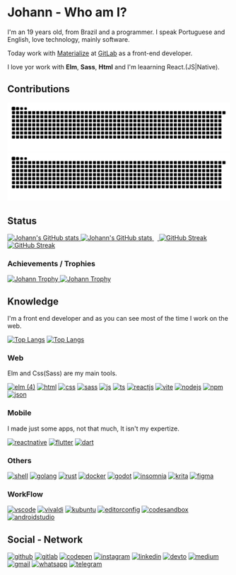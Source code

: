 # Johann - Who am I?

I'm an 19 years old, from Brazil and a programmer. I speak Portuguese and English, love technology, mainly software.

Today work with <a href="https://www.materialize.pro" target="_blank">Materialize</a> at <a href="https://gitlab.materialize.pro/johannpereira" target="_blank">GitLab</a> as a front-end developer.

I love yor work with **Elm**, **Sass**, **Html** and I'm leaarning React.(JS|Native).

## Contributions


[![Contribution snake Light](https://raw.githubusercontent.com/Johann-Goncalves-Pereira/Johann-Goncalves-Pereira/output/github-snake.svg)](https://github.com/Platane/snk#gh-light-mode-only)
[![Contribution snake Dark](https://raw.githubusercontent.com/Johann-Goncalves-Pereira/Johann-Goncalves-Pereira/output/github-snake-custom.svg)](https://github.com/Platane/snk#gh-dark-mode-only)

## Status
<p><!--* Light  -->
  <a href="https://github.com/anuraghazra/github-readme-stats#gh-light-mode-only">
    <img width="48.25%" src="https://github-readme-stats.vercel.app/api?username=Johann-Goncalves-Pereira&amp;show_icons=true" alt="Johann&#39;s GitHub stats" />
    <!-- &amp;bg_color=43,0D1B2A,415A77&amp;hide_border=true&amp;title_color=E0E1DD&amp;text_color=ECECEA&amp;icon_color=778DA9&amp;show_icons=true -->
  </a><!--* Dark -->
  <a href="https://github.com/anuraghazra/github-readme-stats#gh-dark-mode-only">
    <img width="48.25%" src="https://github-readme-stats.vercel.app/api?username=Johann-Goncalves-Pereira&amp;theme=onedark&amp;hide_border=true&show_icons=true" alt="Johann&#39;s GitHub stats" />
    <!-- &amp;bg_color=43,0D1B2A,415A77&amp;hide_border=true&amp;title_color=E0E1DD&amp;text_color=ECECEA&amp;icon_color=778DA9&amp;show_icons=true -->
  </a>&nbsp;&nbsp;<a  href="https://git.io/streak-stats#gh-light-mode-only">
    <img width="48.25%" src="http://github-readme-streak-stats.herokuapp.com?user=Johann-Goncalves-Pereira&amp;date_format=M%20j%5B%2C%20Y%5D" alt="GitHub Streak">
  </a>
  <a  href="https://git.io/streak-stats#gh-dark-mode-only">
    <img width="48.25%" src="http://github-readme-streak-stats.herokuapp.com?user=Johann-Goncalves-Pereira&amp;theme=onedark&amp;hide_border=true&amp;date_format=M%20j%5B%2C%20Y%5D" alt="GitHub Streak">
  </a>
</p>

### Achievements / Trophies

<p>
  <a href="https://github.com/ryo-ma/github-profile-trophy#gh-light-mode-only">
    <img width="100%"  src="https://github-profile-trophy.vercel.app/?username=Johann-Goncalves-Pereira&amp;no-bg=false&amp;margin-w=15&amp;margin-h=15" alt="Johann Trophy">
  </a>
  <a href="https://github.com/ryo-ma/github-profile-trophy#gh-dark-mode-only">
    <img width="100%"  src="https://github-profile-trophy.vercel.app/?username=Johann-Goncalves-Pereira&amp;no-frame=true&amp;no-bg=false&amp;margin-w=15&amp;margin-h=15&amp;theme=onedark" alt="Johann Trophy">
  </a>
</p>
 
## Knowledge
I'm a front end developer and as you can see most of the time I work on the web.

[![Top Langs](https://github-readme-stats.vercel.app/api/top-langs/?username=Johann-Goncalves-Pereira&layout=compact&no-frame=true)](https://github.com/anuraghazra/github-readme-stats#gh-light-mode-only)
[![Top Langs](https://github-readme-stats.vercel.app/api/top-langs/?username=Johann-Goncalves-Pereira&theme=onedark&layout=compact&no-frame=true&hide_border=true)](https://github.com/anuraghazra/github-readme-stats#gh-dark-mode-only)
<!-- &bg_color=43,0D1B2A,415A77&hide_border=true&title_color=E0E1DD&text_color=ECECEA&icon_color=778DA9&show_icons=true&layout=compact&no-frame=true&no-bg=false&margin-w=15&margin-h=15 -->
### Web
Elm and Css(Sass) are my main tools.

[![elm (4)](https://user-images.githubusercontent.com/62612685/156861010-fb9c0fce-df73-4bed-b911-a7f16077b06a.svg)](https://elm-lang.org)
[![html](https://img.shields.io/badge/HTML5-E34F26?style=for-the-badge&logo=html5&logoColor=white)](https://developer.mozilla.org/en-US/docs/Web/HTML)
[![css](https://img.shields.io/badge/CSS3-1572B6?style=for-the-badge&logo=css3&logoColor=white)](https://developer.mozilla.org/en-US/docs/Web/CSS)
[![sass](https://img.shields.io/badge/Sass-CC6699?style=for-the-badge&logo=sass&logoColor=white)](https://sass-lang.com)
[![js](https://img.shields.io/badge/JavaScript-323330?style=for-the-badge&logo=javascript&logoColor=F7DF1E)](https://www.javascript.com)
[![ts](https://img.shields.io/badge/TypeScript-007ACC?style=for-the-badge&logo=typescript&logoColor=white)](https://www.typescriptlang.org)
[![reactjs](https://img.shields.io/badge/React-20232A?style=for-the-badge&logo=react&logoColor=61DAFB)](https://reactjs.org)
[![vite](https://img.shields.io/badge/Vite-B73BFE?style=for-the-badge&logo=vite&logoColor=FFD62E)](https://vitejs.dev)
[![nodejs](https://img.shields.io/badge/Node.js-339933?style=for-the-badge&logo=nodedotjs&logoColor=white)](https://nodejs.org/en/)
[![npm](https://img.shields.io/badge/npm-CB3837?style=for-the-badge&logo=npm&logoColor=white)](https://www.npmjs.com)
[![json](https://img.shields.io/badge/json-5E5C5C?style=for-the-badge&logo=json&logoColor=white)](https://www.json.org/json-en.html)


### Mobile
I made just some apps, not that much, It isn't my expertize.

[![reactnative](https://img.shields.io/badge/React_Native-20232A?style=for-the-badge&logo=react&logoColor=61DAFB)](https://reactnative.dev)
[![flutter](https://img.shields.io/badge/Flutter-02569B?style=for-the-badge&logo=flutter&logoColor=white)](https://flutter.dev)
[![dart](https://img.shields.io/badge/Dart-0175C2?style=for-the-badge&logo=dart&logoColor=white)](https://dart.dev)


### Others
[![shell](https://img.shields.io/badge/Shell_Script-121011?style=for-the-badge&logo=gnu-bash&logoColor=white)](https://www.gnu.org/software/bash/)
[![golang](https://img.shields.io/badge/Go-00ADD8?style=for-the-badge&logo=go&logoColor=white)](https://go.dev)
[![rust](https://img.shields.io/badge/Rust-000000?style=for-the-badge&logo=rust&logoColor=white)](https://www.rust-lang.org)
[![docker](https://img.shields.io/badge/Docker-2CA5E0?style=for-the-badge&logo=docker&logoColor=white)](https://www.docker.com)
[![godot](https://img.shields.io/badge/Godot-478CBF?style=for-the-badge&logo=GodotEngine&logoColor=white)](https://godotengine.org)
[![insomnia](https://img.shields.io/badge/Insomnia-5849be?style=for-the-badge&logo=Insomnia&logoColor=white)](https://insomnia.rest)
[![krita](https://img.shields.io/badge/Krita-203759?style=for-the-badge&logo=krita&logoColor=EEF37B)](https://krita.org/en/)
[![figma](https://img.shields.io/badge/Figma-F24E1E?style=for-the-badge&logo=figma&logoColor=white)](https://www.figma.com/)

 
### WorkFlow
[![vscode](https://img.shields.io/badge/Visual_Studio_Code-0078D4?style=for-the-badge&logo=visual%20studio%20code&logoColor=white)](https://code.visualstudio.com)
[![vivaldi](https://img.shields.io/badge/Vivaldi-EF3939?style=for-the-badge&logo=Vivaldi&logoColor=white)](https://vivaldi.com)
[![kubuntu](https://img.shields.io/badge/Ubuntu-E95420?style=for-the-badge&logo=ubuntu&logoColor=white)](https://kde.org)
[![editorconfig](https://img.shields.io/badge/Editor%20Config-E0EFEF?style=for-the-badge&logo=editorconfig&logoColor=000)](https://editorconfig.org)
[![codesandbox](https://img.shields.io/badge/Codesandbox-000000?style=for-the-badge&logo=CodeSandbox&logoColor=white)](https://codesandbox.io/?from-app=1)
[![androidstudio](https://img.shields.io/badge/Android_Studio-3DDC84?style=for-the-badge&logo=android-studio&logoColor=white)](https://developer.android.com/studio)


## Social - Network
[![github](https://img.shields.io/badge/GitHub-100000?style=for-the-badge&logo=github&logoColor=white)](https://github.com/Johann-Goncalves-Pereira)
[![gitlab](https://img.shields.io/badge/GitLab-330F63?style=for-the-badge&logo=gitlab&logoColor=white)](https://gitlab.materialize.pro/johannpereira)
[![codepen](https://img.shields.io/badge/Codepen-000000?style=for-the-badge&logo=codepen&logoColor=white)](https://codepen.io/johann-goncalves-pereira)
[![instagram](https://img.shields.io/badge/Instagram-E4405F?style=for-the-badge&logo=instagram&logoColor=white)](https://www.instagram.com/johanngon_/)
[![linkedin](https://img.shields.io/badge/LinkedIn-0077B5?style=for-the-badge&logo=linkedin&logoColor=white)](https://www.linkedin.com/in/johann-pereira-a798961b3/)
[![devto](https://img.shields.io/badge/dev.to-0A0A0A?style=for-the-badge&logo=devdotto&logoColor=white)](https://dev.to/johanngoncalvespereira)
[![medium](https://img.shields.io/badge/Medium-12100E?style=for-the-badge&logo=medium&logoColor=white)](https://medium.com/@johann.gon.pereira)
[![gmail](https://img.shields.io/badge/Gmail-D14836?style=for-the-badge&logo=gmail&logoColor=white)](https://johann.gon.pereira@gmail.com)
[![whatsapp](https://img.shields.io/badge/WhatsApp-25D366?style=for-the-badge&logo=whatsapp&logoColor=white)](https://api.whatsapp.com/send?phone=+5541991422303&text=sua%20mensagem)
[![telegram](https://img.shields.io/badge/Telegram-2CA5E0?style=for-the-badge&logo=telegram&logoColor=white)](https://t.me/JohannGoncalvesPereira)
